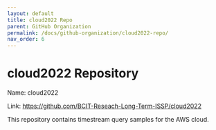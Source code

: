 ```yaml
---
layout: default
title: cloud2022 Repo
parent: GitHub Organization
permalink: /docs/github-organization/cloud2022-repo/
nav_order: 6
---
```


# cloud2022 Repository

Name: cloud2022

Link: <a href="https://github.com/BCIT-Reseach-Long-Term-ISSP/cloud2022">https://github.com/BCIT-Reseach-Long-Term-ISSP/cloud2022</a>

This repository contains timestream query samples for the AWS cloud.
